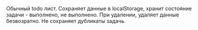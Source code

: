Обычный todo лист.
Сохраняет данные в localStorage, хранит состояние задачи - выполнено, не выполнено. 
При удалении, удаляет данные безвозратно.
Не сохраняет дубликаты задачь.
